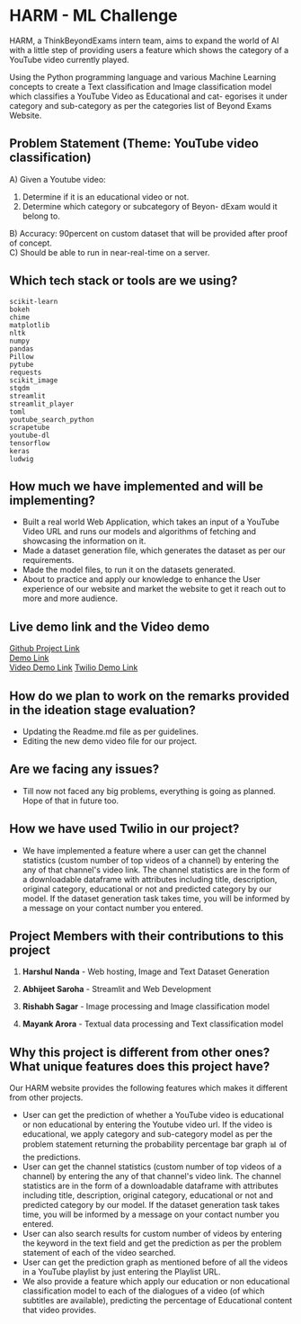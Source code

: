 # HARM - ML Challenge

HARM, a ThinkBeyondExams intern team, aims to expand the world of AI with a little step of providing users a feature which shows the category of a YouTube video currently played.

Using the Python programming language and various Machine Learning concepts to create a Text classification and Image classification model which classifies a YouTube Video as Educational and cat- egorises it under category and sub-category as per the categories list of Beyond Exams Website.


## Problem Statement (Theme: YouTube video classification)
A) Given a Youtube video:
1. Determine if it is an educational video or not.
2. Determine which category or subcategory of Beyon- dExam would it belong to.  

B) Accuracy: 90percent on custom dataset that will be provided after proof of concept.  
C) Should be able to run in near-real-time on a server.  

## Which tech stack or tools are we using?
```
scikit-learn
bokeh
chime
matplotlib
nltk
numpy
pandas
Pillow
pytube
requests
scikit_image
stqdm
streamlit
streamlit_player
toml
youtube_search_python
scrapetube
youtube-dl
tensorflow
keras
ludwig
```

## How much we have implemented and will be implementing?
- Built a real world Web Application, which takes an input of a YouTube Video URL and runs our models and algorithms of fetching and showcasing the information on it.
- Made a dataset generation file, which generates the dataset as per our requirements.
- Made the model files, to run it on the datasets generated.
- About to practice and apply our knowledge to enhance the User experience of our website and market the website to get it reach out to more and more audience.

## Live demo link and the Video demo
[Github Project Link](https://github.com/repository_invitations/195771281/accept)  
[Demo Link](https://huggingface.co/spaces/HarshulNanda/HARM_ML_App_ludwig)  
[Video Demo Link](https://drive.google.com/file/d/1HAHv_opmFJMg6x0QkNskN0S2eVQM4NyZ/view?usp=share_link) 
[Twilio Demo Link](https://drive.google.com/file/d/1_QmGaWxVaXT2-Hu81Jb2g7Hk4PX9g_Le/view?usp=share_link)

## How do we plan to work on the remarks provided in the ideation stage evaluation?
- Updating the Readme.md file as per guidelines.
- Editing the new demo video file for our project.

## Are we facing any issues?
- Till now not faced any big problems, everything is going as planned. Hope of that in future too.

## How we have used Twilio in our project?
- We have implemented a feature where a user can get the channel statistics (custom number of top videos of a channel) by entering the any of that channel's video link. The channel statistics are in the form of a downloadable dataframe with attributes including title, description, original category, educational or not and predicted category by our model. If the dataset generation task takes time, you will be informed by a message on your contact number you entered.

## Project Members with their contributions to this project

1. __Harshul Nanda__ - Web hosting, Image and Text Dataset Generation

2. __Abhijeet Saroha__ - Streamlit and Web Development 

3. __Rishabh Sagar__ - Image processing and Image classification model

4. __Mayank Arora__ - Textual data processing and Text classification model

## Why this project is different from other ones? What unique features does this project have?
Our HARM website provides the following features which makes it different from other projects.
- User can get the prediction of whether a YouTube video is educational or non educational by entering the Youtube video url. If the video is educational, we apply category and sub-category model as per the problem statement returning the probability percentage bar graph 📊 of the predictions.
- User can get the channel statistics (custom number of top videos of a channel) by entering the any of that channel's video link. The channel statistics are in the form of a downloadable dataframe with attributes including title, description, original category, educational or not and predicted category by our model. If the dataset generation task takes time, you will be informed by a message on your contact number you entered.
- User can also search results for custom number of videos by entering the keyword in the text field and get the prediction as per the problem statement of each of the video searched.
- User can get the prediction graph as mentioned before of all the videos in a YouTube playlist by just entering the Playlist URL.
- We also provide a feature which apply our education or non educational classification model to each of the dialogues of a video (of which subtitles are available), predicting the percentage of Educational content that video provides.
